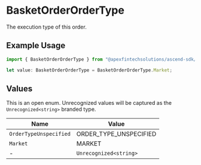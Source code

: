 # BasketOrderOrderType

The execution type of this order.

## Example Usage

```typescript
import { BasketOrderOrderType } from "@apexfintechsolutions/ascend-sdk/models/components";

let value: BasketOrderOrderType = BasketOrderOrderType.Market;
```

## Values

This is an open enum. Unrecognized values will be captured as the `Unrecognized<string>` branded type.

| Name                   | Value                  |
| ---------------------- | ---------------------- |
| `OrderTypeUnspecified` | ORDER_TYPE_UNSPECIFIED |
| `Market`               | MARKET                 |
| -                      | `Unrecognized<string>` |